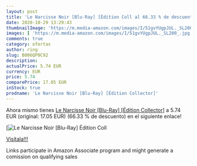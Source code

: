 ```yaml
---
layout: post
title: 'Le Narcisse Noir [Blu-Ray] [Édition Coll al 66.33 % de descuento'
date: 2020-10-29 13:29:43
thumbnailImage: 'https://m.media-amazon.com/images/I/51gvYUgpJUL._SL200_.jpg'
images: [ 'https://m.media-amazon.com/images/I/51gvYUgpJUL._SL200_.jpg' ]
comments: true
category: ofertas
author: ring
slug: B006QP0C92
description:
actualPrice: 5.74 EUR
currency: EUR
price: 5.74
comparePrice: 17.05 EUR
inStock: true
prodname: 'Le Narcisse Noir [Blu-Ray] [Édition Collector]'
---
```


Ahora mismo tienes [Le Narcisse Noir [Blu-Ray] [Édition Collector]](https://www.amazon.fr/dp/B006QP0C92/?tag=tolees0d-21) a 5.74 EUR (original: 17.05 EUR) (66.33 %  de descuento) en el siguiente enlace!

[![Le Narcisse Noir [Blu-Ray] [Édition Coll](https://m.media-amazon.com/images/I/51gvYUgpJUL._SL200_.jpg)](https://www.amazon.fr/dp/B006QP0C92/?tag=tolees0d-21)

[Visítala!!!](https://www.amazon.fr/dp/B006QP0C92/?tag=tolees0d-21)

Links participate in Amazon Associate program and might generate a comission on qualifying sales
